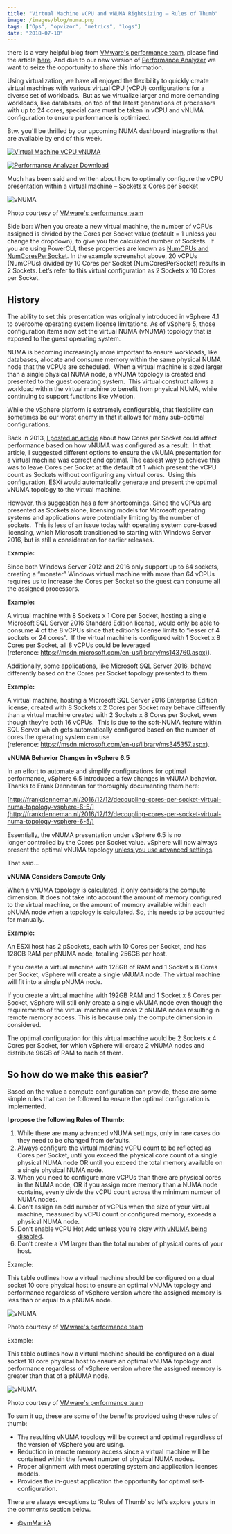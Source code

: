 ```yaml
---
title: "Virtual Machine vCPU and vNUMA Rightsizing – Rules of Thumb"
image: /images/blog/numa.png
tags: ["Ops", "opvizor", "metrics", "logs"]
date: "2018-07-10"
---
```


there is a very helpful blog from [VMware's performance team](https://blogs.vmware.com/performance), please find the article [here](https://blogs.vmware.com/performance/2017/03/virtual-machine-vcpu-and-vnuma-rightsizing-rules-of-thumb.html). And due to our new version of [Performance Analyzer](http://try.opvizor.com/opvizor-perfanalyzer-product-page/) we want to seize the opportunity to share this information.

Using virtualization, we have all enjoyed the flexibility to quickly create virtual machines with various virtual CPU (vCPU) configurations for a diverse set of workloads.  But as we virtualize larger and more demanding workloads, like databases, on top of the latest generations of processors with up to 24 cores, special care must be taken in vCPU and vNUMA configuration to ensure performance is optimized.

Btw. you´ll be thrilled by our upcoming NUMA dashboard integrations that are available by end of this week.

[![Virtual Machine vCPU vNUMA](/images/blog/numa.png)](http://try.opvizor.com/perfanalyzer)

[![Performance Analyzer Download](/images/blog/button_download-performance-analyzer.png)](http://try.opvizor.com/perfanalyzer)

Much has been said and written about how to optimally configure the vCPU presentation within a virtual machine – Sockets x Cores per Socket

![vNUMA](/images/blog/1.jpg)

Photo courtesy of [VMware's performance team](https://blogs.vmware.com/performance/2017/03/virtual-machine-vcpu-and-vnuma-rightsizing-rules-of-thumb.html)

Side bar: When you create a new virtual machine, the number of vCPUs assigned is divided by the Cores per Socket value (default = 1 unless you change the dropdown), to give you the calculated number of Sockets.  If you are using PowerCLI, these properties are known as [NumCPUs and NumCoresPerSocket](http://pubs.vmware.com/vsphere-60/index.jsp?topic=%2Fcom.vmware.wssdk.apiref.doc%2Fvim.vm.ConfigSpec.html). In the example screenshot above, 20 vCPUs (NumCPUs) divided by 10 Cores per Socket (NumCoresPerSocket) results in 2 Sockets. Let’s refer to this virtual configuration as 2 Sockets x 10 Cores per Socket.

## History

The ability to set this presentation was originally introduced in vSphere 4.1 to overcome operating system license limitations. As of vSphere 5, those configuration items now set the virtual NUMA (vNUMA) topology that is exposed to the guest operating system.

NUMA is becoming increasingly more important to ensure workloads, like databases, allocate and consume memory within the same physical NUMA node that the vCPUs are scheduled.  When a virtual machine is sized larger than a single physical NUMA node, a vNUMA topology is created and presented to the guest operating system.  This virtual construct allows a workload within the virtual machine to benefit from physical NUMA, while continuing to support functions like vMotion.

While the vSphere platform is extremely configurable, that flexibility can sometimes be our worst enemy in that it allows for many sub-optimal configurations.

Back in 2013, [I posted an article](https://blogs.vmware.com/vsphere/2013/10/does-corespersocket-affect-performance.html) about how Cores per Socket could affect performance based on how vNUMA was configured as a result.  In that article, I suggested different options to ensure the vNUMA presentation for a virtual machine was correct and optimal. The easiest way to achieve this was to leave Cores per Socket at the default of 1 which present the vCPU count as Sockets without configuring any virtual cores.  Using this configuration, ESXi would automatically generate and present the optimal vNUMA topology to the virtual machine.

However, this suggestion has a few shortcomings. Since the vCPUs are presented as Sockets alone, licensing models for Microsoft operating systems and applications were potentially limiting by the number of sockets.  This is less of an issue today with operating system core-based licensing, which Microsoft transitioned to starting with Windows Server 2016, but is still a consideration for earlier releases.

**Example:**

Since both Windows Server 2012 and 2016 only support up to 64 sockets, creating a “monster” Windows virtual machine with more than 64 vCPUs requires us to increase the Cores per Socket so the guest can consume all the assigned processors.

**Example:**

A virtual machine with 8 Sockets x 1 Core per Socket, hosting a single Microsoft SQL Server 2016 Standard Edition license, would only be able to consume 4 of the 8 vCPUs since that edition’s license limits to “lesser of 4 sockets or 24 cores”.  If the virtual machine is configured with 1 Socket x 8 Cores per Socket, all 8 vCPUs could be leveraged (reference: [https://msdn.microsoft.com/en-us/library/ms143760.aspx)](https://msdn.microsoft.com/en-us/library/ms143760.aspx)).

Additionally, some applications, like Microsoft SQL Server 2016, behave differently based on the Cores per Socket topology presented to them.

**Example:**

A virtual machine, hosting a Microsoft SQL Server 2016 Enterprise Edition license, created with 8 Sockets x 2 Cores per Socket may behave differently than a virtual machine created with 2 Sockets x 8 Cores per Socket, even though they’re both 16 vCPUs.  This is due to the soft-NUMA feature within SQL Server which gets automatically configured based on the number of cores the operating system can use (reference: https://msdn.microsoft.com/en-us/library/ms345357.aspx).

**vNUMA Behavior Changes in vSphere 6.5**

In an effort to automate and simplify configurations for optimal performance, vSphere 6.5 introduced a few changes in vNUMA behavior.  Thanks to Frank Denneman for thoroughly documenting them here:

[http://frankdenneman.nl/2016/12/12/decoupling-cores-per-socket-virtual-numa-topology-vsphere-6-5/](http://frankdenneman.nl/2016/12/12/decoupling-cores-per-socket-virtual-numa-topology-vsphere-6-5/)

Essentially, the vNUMA presentation under vSphere 6.5 is no longer controlled by the Cores per Socket value. vSphere will now always present the optimal vNUMA topology [unless you use advanced settings](https://pubs.vmware.com/vsphere-65/index.jsp?topic=%2Fcom.vmware.vsphere.resmgmt.doc%2FGUID-89C52376-60C3-452A-A269-9F4F7FE489C6.html).

That said…

**vNUMA Considers Compute Only**

When a vNUMA topology is calculated, it only considers the compute dimension. It does not take into account the amount of memory configured to the virtual machine, or the amount of memory available within each pNUMA node when a topology is calculated. So, this needs to be accounted for manually.

**Example:**

An ESXi host has 2 pSockets, each with 10 Cores per Socket, and has 128GB RAM per pNUMA node, totalling 256GB per host.

If you create a virtual machine with 128GB of RAM and 1 Socket x 8 Cores per Socket, vSphere will create a single vNUMA node. The virtual machine will fit into a single pNUMA node.

If you create a virtual machine with 192GB RAM and 1 Socket x 8 Cores per Socket, vSphere will still only create a single vNUMA node even though the requirements of the virtual machine will cross 2 pNUMA nodes resulting in remote memory access. This is because only the compute dimension in considered.

The optimal configuration for this virtual machine would be 2 Sockets x 4 Cores per Socket, for which vSphere will create 2 vNUMA nodes and distribute 96GB of RAM to each of them.

## So how do we make this easier?

Based on the value a compute configuration can provide, these are some simple rules that can be followed to ensure the optimal configuration is implemented.

**I propose the following Rules of Thumb:**

1. While there are many advanced vNUMA settings, only in rare cases do they need to be changed from defaults.
2. Always configure the virtual machine vCPU count to be reflected as Cores per Socket, until you exceed the physical core count of a single physical NUMA node OR until you exceed the total memory available on a single physical NUMA node.
3. When you need to configure more vCPUs than there are physical cores in the NUMA node, OR if you assign more memory than a NUMA node contains, evenly divide the vCPU count across the minimum number of NUMA nodes.
4. Don’t assign an odd number of vCPUs when the size of your virtual machine, measured by vCPU count or configured memory, exceeds a physical NUMA node.
5. Don’t enable vCPU Hot Add unless you’re okay with [vNUMA being disabled](https://kb.vmware.com/kb/2040375).
6. Don’t create a VM larger than the total number of physical cores of your host.

Example:

This table outlines how a virtual machine should be configured on a dual socket 10 core physical host to ensure an optimal vNUMA topology and performance regardless of vSphere version where the assigned memory is less than or equal to a pNUMA node.

![vNUMA](/images/blog/2.png)

Photo courtesy of [VMware's performance team](https://blogs.vmware.com/performance/2017/03/virtual-machine-vcpu-and-vnuma-rightsizing-rules-of-thumb.html)

Example:

This table outlines how a virtual machine should be configured on a dual socket 10 core physical host to ensure an optimal vNUMA topology and performance regardless of vSphere version where the assigned memory is greater than that of a pNUMA node.

![vNUMA](/images/blog/3.png)

Photo courtesy of [VMware's performance team](https://blogs.vmware.com/performance/2017/03/virtual-machine-vcpu-and-vnuma-rightsizing-rules-of-thumb.html)

To sum it up, these are some of the benefits provided using these rules of thumb:

- The resulting vNUMA topology will be correct and optimal regardless of the version of vSphere you are using.
- Reduction in remote memory access since a virtual machine will be contained within the fewest number of physical NUMA nodes.
- Proper alignment with most operating system and application licenses models.
- Provides the in-guest application the opportunity for optimal self-configuration.

There are always exceptions to ‘Rules of Thumb’ so let’s explore yours in the comments section below.

- [@vmMarkA](https://twitter.com/vmMarkA)
